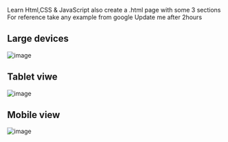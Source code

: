 Learn Html,CSS & JavaScript
 also create a .html page with some 3 sections
 For reference take any example from google
 Update me after 2hours

 ## Large devices
 ![image](https://github.com/vaibhavvatsbhartiya/UptoSkills_Vaibhav_Task1/assets/76244950/c4aab3cd-fefc-49f6-ab15-e292655bee2b)

## Tablet viwe
![image](https://github.com/vaibhavvatsbhartiya/UptoSkills_Vaibhav_Task1/assets/76244950/861e3c10-e4a5-4937-9949-1542d0814845)

## Mobile view
![image](https://github.com/vaibhavvatsbhartiya/UptoSkills_Vaibhav_Task1/assets/76244950/15731897-5e0b-4640-9eea-e76a349808a2)
